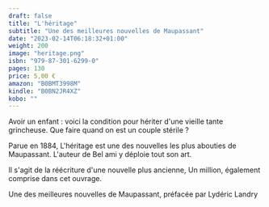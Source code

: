 ```yaml
---
draft: false
title: "L'héritage"
subtitle: "Une des meilleures nouvelles de Maupassant"
date: "2023-02-14T06:18:32+01:00"
weight: 200
image: "heritage.png"
isbn: "979-87-301-6299-0"
pages: 130
price: 5,00 €
amazon: "B0BMT3998M"
kindle: "B0BN2JR4XZ"
kobo: ""
---
```

Avoir un enfant : voici la condition pour hériter d'une vieille tante grincheuse. Que faire quand on est un couple stérile ?

Parue en 1884, L'héritage est une des nouvelles les plus abouties de Maupassant. L'auteur de Bel ami y déploie tout son art.

Il s'agit de la réécriture d'une nouvelle plus ancienne, Un million, également comprise dans cet ouvrage.

Une des meilleures nouvelles de Maupassant, préfacée par Lydéric Landry
